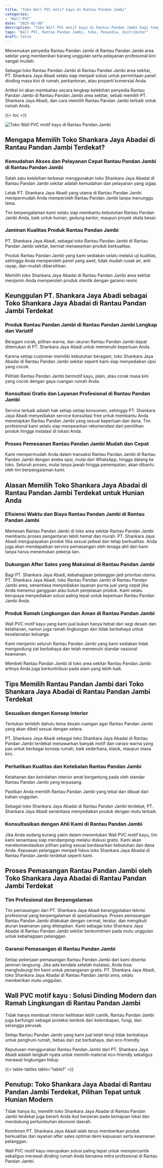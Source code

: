 ```yaml
---
title: "Toko Wall PVC motif kayu di Rantau Pandan Jambi"
categories: 
- "Wall-PVC"
date: "2025-02-08"
description: "Toko Wall PVC motif kayu di Rantau Pandan Jambi bagi tempat tinggal, kantor, dan ritel. Panel unggulan, beragam motif, variasi warna elegan, beserta servis pemasangan ditangani oleh tim profesional dan jaminan resmi!|Layanan penyediaan Wall PVC motif kayu di Rantau Pandan Jambi untuk kebutuhan rumah, perkantoran, atau gerai, dengan panel berkualitas dan pemasangan oleh teknisi profesional dan kepastian resmi.|Pilihan Wall PVC motif kayu di Rantau Pandan Jambi yang andal untuk hunian, office, serta gerai, bersama material berkualitas dan penempatan ditangani oleh teknisi berpengalaman dan jaminan resmi.|Penjualan Wall PVC motif kayu di Rantau Pandan Jambi bagi rumah, kantor, dan toko, beserta produk terbaik dan instalasi oleh tenaga ahli profesional, disertai dengan kepastian resmi.}"
tags: "Wall PVC, Rantau Pandan Jambi, toko, Penyedia, distributor"
draft: false
---
```


Menemukan penyedia Rantau Pandan Jambi di Rantau Pandan Jambi area sekitar yang memberikan barang unggulan serta pelayanan profesional kini sangat mudah.

Sebagai toko Rantau Pandan Jambi di Rantau Pandan Jambi area sekitar, PT. Shankara Jaya Abadi selalu siap menjadi solusi untuk permintaan panel dinding masa kini di rumah, perkantoran, atau properti komersial Anda.

Artikel ini akan membahas secara lengkap kelebihan penyedia Rantau Pandan Jambi di Rantau Pandan Jambi area sekitar, sebab memilih PT. Shankara Jaya Abadi, dan cara memilih Rantau Pandan Jambi terbaik untuk rumah Anda.

{{< toc >}}

![Toko Wall PVC motif kayu di Rantau Pandan Jambi](/images/Wall-PVC/Toko-Wall-PVC-motif-kayu-di-Rantau-Pandan-Jambi.png)


## Mengapa Memilih Toko Shankara Jaya Abadai di Rantau Pandan Jambi Terdekat?

### Kemudahan Akses dan Pelayanan Cepat Rantau Pandan Jambi di Rantau Pandan Jambi

Salah satu kelebihan terbesar menggunakan toko Shankara Jaya Abadai di Rantau Pandan Jambi sekitar adalah kemudahan dan pelayanan yang sigap.

Letak PT. Shankara Jaya Abadi yang utama di Rantau Pandan Jambi mempermudah Anda memperoleh Rantau Pandan Jambi tanpa menunggu lama.

Tim berpengalaman kami selalu siap membantu kebutuhan Rantau Pandan Jambi Anda, baik untuk hunian, gedung kantor, maupun proyek skala besar.

### Jaminan Kualitas Produk Rantau Pandan Jambi

PT. Shankara Jaya Abadi, sebagai toko Rantau Pandan Jambi di Rantau Pandan Jambi sekitar, berniat menawarkan produk berkualitas.

Produk Rantau Pandan Jambi yang kami sediakan selalu melalui uji kualitas, sehingga Anda memperoleh panel yang awet, tidak mudah rusak air, anti rayap, dan mudah dibersihkan.

Memilih toko Shankara Jaya Abadai di Rantau Pandan Jambi area sekitar menjamin Anda memperoleh produk otentik dengan garansi resmi.

## Keunggulan PT. Shankara Jaya Abadi sebagai Toko Shankara Jaya Abadai di Rantau Pandan Jambi Terdekat

### Produk Rantau Pandan Jambi di Rantau Pandan Jambi Lengkap dan Variatif

Beragam corak, pilihan warna, dan ukuran Rantau Pandan Jambi dapat ditemukan di PT. Shankara Jaya Abadi untuk memenuhi keperluan Anda.

Karena setiap customer memiliki kebutuhan beragam, toko Shankara Jaya Abadai di Rantau Pandan Jambi sekitar seperti kami siap menyediakan opsi yang cocok.

Pilihlah Rantau Pandan Jambi bermotif kayu, plain, atau corak masa kini yang cocok dengan gaya ruangan rumah Anda.

### Konsultasi Gratis dan Layanan Profesional di Rantau Pandan Jambi

Service terbaik adalah hak setiap setiap konsumen, sehingga PT. Shankara Jaya Abadi menyediakan service konsultasi free untuk membantu Anda menetapkan Rantau Pandan Jambi yang sesuai keperluan dan dana. Tim profesional kami selalu siap menawarkan rekomendasi dari pemilihan produk hingga instalasi di lokasi Anda.

### Proses Pemesanan Rantau Pandan Jambi Mudah dan Cepat

Kami mempermudah Anda dalam transaksi Rantau Pandan Jambi di Rantau Pandan Jambi dengan aneka opsi, mulai dari WhatsApp, hingga datang ke toko. Seluruh proses, mulai tanya jawab hingga penempatan, akan dibantu oleh tim berpengalaman kami.

## Alasan Memilih Toko Shankara Jaya Abadai di Rantau Pandan Jambi Terdekat untuk Hunian Anda

### Efisiensi Waktu dan Biaya Rantau Pandan Jambi di Rantau Pandan Jambi

Memesan Rantau Pandan Jambi di toko area sekitar Rantau Pandan Jambi membantu proses pengantaran lebih hemat dan murah. PT. Shankara Jaya Abadi mengupayakan produk tiba sesuai jadwal dan tetap berkualitas. Anda juga akan mendapatkan service pemasangan oleh tenaga ahli dari kami tanpa harus menemukan pekerja lain.

### Dukungan After Sales yang Maksimal di Rantau Pandan Jambi

Bagi PT. Shankara Jaya Abadi, kebahagiaan pelanggan jadi prioritas utama. PT. Shankara Jaya Abadi, toko Rantau Pandan Jambi di Rantau Pandan Jambi area, senantiasa menyediakan layanan purna jual yang cepat jika Anda menemui gangguan atau butuh penjelasan produk. Kami selalu berupaya menyediakan solusi paling tepat untuk keperluan Rantau Pandan Jambi Anda.

### Produk Ramah Lingkungan dan Aman di Rantau Pandan Jambi

 Wall PVC motif kayu  yang kami jual bukan hanya hebat dari segi desain dan ketahanan, namun juga ramah lingkungan dan tidak berbahaya untuk keselamatan keluarga.

Kami menjamin seluruh Rantau Pandan Jambi yang kami sediakan tidak mengandung zat berbahaya dan telah memenuhi standar nasional keamanan.

Membeli Rantau Pandan Jambi di toko area sekitar Rantau Pandan Jambi artinya Anda juga berkontribusi pada alam yang lebih baik.

## Tips Memilih Rantau Pandan Jambi dari Toko Shankara Jaya Abadai di Rantau Pandan Jambi Terdekat

### Sesuaikan dengan Konsep Interior 

Tentukan terlebih dahulu tema desain ruangan agar Rantau Pandan Jambi yang akan dibeli sesuai dengan selera.

PT. Shankara Jaya Abadi sebagai toko Shankara Jaya Abadai di Rantau Pandan Jambi terdekat menawarkan banyak motif dan variasi warna yang pas untuk berbagai konsep rumah, baik sederhana, klasik, maupun masa kini.

### Perhatikan Kualitas dan Ketebalan Rantau Pandan Jambi

Ketahanan dan keindahan interior amat bergantung pada oleh standar Rantau Pandan Jambi yang terpasang.

Pastikan Anda memilih Rantau Pandan Jambi yang tebal dan dibuat dari bahan unggulan.

Sebagai toko Shankara Jaya Abadai di Rantau Pandan Jambi terdekat, PT. Shankara Jaya Abadi senantiasa menyediakan produk dengan mutu terbaik.

### Konsultasikan dengan Ahli Kami di Rantau Pandan Jambi

Jika Anda sedang kurang yakin dalam menentukan Wall PVC motif kayu, tim kami senantiasa siap mendampingi melalui diskusi gratis. Kami akan merekomendasikan pilihan paling sesuai berdasarkan kebutuhan dan dana Anda. Kepuasan pelanggan menjadi fokus toko Shankara Jaya Abadai di Rantau Pandan Jambi terdekat seperti kami.

## Proses Pemasangan Rantau Pandan Jambi oleh Toko Shankara Jaya Abadai di Rantau Pandan Jambi Terdekat

### Tim Profesional dan Berpengalaman

Tim pemasangan dari PT. Shankara Jaya Abadi beranggotakan teknisi profesional yang berpengalaman di spesialisasinya. Proses pemasangan Rantau Pandan Jambi dilakukan dengan cermat, teratur, dan mengikuti aturan keamanan yang ditetapkan. Kami sebagai toko Shankara Jaya Abadai di Rantau Pandan Jambi sekitar berkomitmen pada mutu unggulan untuk kebahagiaan pelanggan.

### Garansi Pemasangan di Rantau Pandan Jambi

Setiap pekerjaan pemasangan Rantau Pandan Jambi dari kami disertai jaminan langsung. Jika ada kendala setelah instalasi, Anda bisa menghubungi tim kami untuk penanganan gratis. PT. Shankara Jaya Abadi, toko Shankara Jaya Abadai di Rantau Pandan Jambi area, selalu memberikan mutu unggulan.

##  Wall PVC motif kayu : Solusi Dinding Modern dan Ramah Lingkungan di Rantau Pandan Jambi

Tidak hanya membuat interior kelihatan lebih cantik, Rantau Pandan Jambi juga berfungsi sebagai proteksi tembok dari kelembapan, fungi, dan serangga perusak.

Setiap Rantau Pandan Jambi yang kami jual telah teruji tidak berbahaya untuk penghuni rumah, bebas dari zat berbahaya, dan eco-friendly

Keputusan menggunakan Rantau Pandan Jambi dari PT. Shankara Jaya Abadi adalah langkah nyata untuk memilih material eco-friendly sekaligus merawat lingkungan hidup.

{{< table-tables table="table1" >}}

## Penutup: Toko Shankara Jaya Abadai di Rantau Pandan Jambi Terdekat, Pilihan Tepat untuk Hunian Modern

Tidak hanya itu, memilih toko Shankara Jaya Abadai di Rantau Pandan Jambi terdekat juga berarti Anda ikut berperan pada kemajuan lokal dan mendukung pertumbuhan ekonomi daerah.

Komitmen PT. Shankara Jaya Abadi ialah terus memberikan produk berkualitas dan layanan after sales optimal demi kepuasan serta keamanan pelanggan.

 Wall PVC motif kayu  merupakan solusi paling tepat untuk mempercantik sekaligus merawat dinding rumah Anda bersama mitra profesional di Rantau Pandan Jambi.